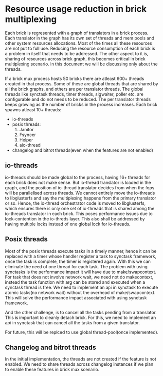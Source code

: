 # Resource usage reduction in brick multiplexing

Each brick is regresented with a graph of translators in a brick process.
Each translator in the graph has its own set of threads and mem pools
and other system resources allocations. Most of the times all these
resources are not put to full use. Reducing the resource consumption
of each brick is a problem in itself that needs to be addressed. The other
aspect to it is, sharing of resources across brick graph, this becomes
critical in brick multiplexing scenario. In this document we will be discussing
only about the threads.

If a brick mux process hosts 50 bricks there are atleast 600+ threads created
in that process. Some of these are global threads that are shared by all the
brick graphs, and others are per translator threads. The global threads like
synctask threads, timer threads, sigwaiter, poller etc. are configurable and
do not needs to be reduced. The per translator threads keeps growing as the
number of bricks in the process increases. Each brick spawns atleast 10+
threads:
- io-threads
- posix threads:
     1. Janitor
     2. Fsyncer
     3. Helper
     4. aio-thread
- changelog and bitrot threads(even when the features are not enabled)

## io-threads

io-threads should be made global to the process, having 16+ threads for
each brick does not make sense. But io-thread translator is loaded in
the graph, and the position of io-thread translator decides from when
the fops will be parallelised across threads. We cannot entirely move
the io-threads to libglusterfs and say the multiplexing happens from
the primary translator or so. Hence, the io-thread orchestrator code
is moved to libglusterfs, which ensures there is only one set of
io-threads that is shared among the io-threads translator in each brick.
This poses performance issues due to lock-contention in the io-threds
layer. This also shall be addressed by having multiple locks instead of
one global lock for io-threads.

## Posix threads
Most of the posix threads execute tasks in a timely manner, hence it can be
replaced with a timer whose handler register a task to synctask framework, once
the task is complete, the timer is registered again. With this we can eliminate
the need of one thread for each task. The problem with using synctasks is
the performance impact it will have due to make/swapcontext. For task that
does not involve network wait, we need not do makecontext, instead the task
function with arg can be stored and executed when a synctask thread is free.
We need to implement an api in synctask to execute atomic tasks(no network wait)
without the overhead of make/swapcontext. This will solve the performance
impact associated with using synctask framework.

And the other challenge, is to cancel all the tasks pending from a translator.
This is important to cleanly detach brick. For this, we need to implement an
api in synctask that can cancel all the tasks from a given translator.

For future, this will be replced to use global thread-pool(once implemented).

## Changelog and bitrot threads

In the initial implementation, the threads are not created if the feature is
not enabled. We need to share threads across changelog instances if we plan
to enable these features in brick mux scenario.

